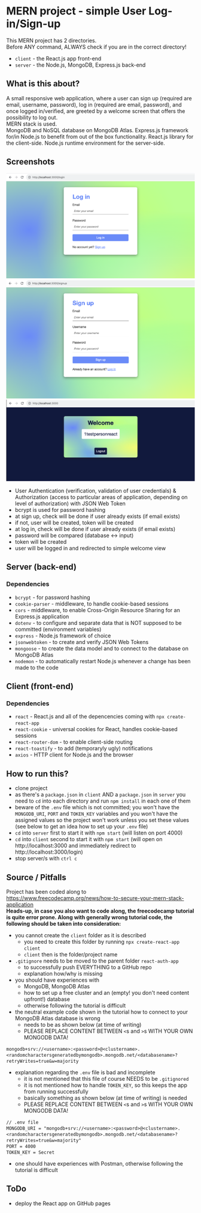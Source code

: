 # MERN project - simple User Log-in/Sign-up

This MERN project has 2 directories. <br>
Before ANY command, ALWAYS check if you are in the correct directory! <br>
- `client` - the React.js app front-end
- `server` - the Node.js, MongoDB, Express.js back-end

## What is this about?
A small responsive web application, where a user can sign up (required are email, username, password), log in (required are email, password), and once logged in/verified, are greeted by a welcome screen that offers the possibility to log out. <br>
MERN stack is used. <br>
MongoDB and NoSQL database on MongoDB Atlas. Express.js framework for/in Node.js to benefit from out of the box functionality. React.js library for the client-side. Node.js runtime environment for the server-side.

## Screenshots
![Screenshot of the Log in view](z-screenshots/01-login.png) <br>
![Screenshot of the Sign in view](z-screenshots/02-signup.png) <br>
![Screenshot of the Welcome view](z-screenshots/03-welcome.png) <br>

- User Authentication (verification, validation of user credentials) & Authorization (access to particular areas of application, depending on level of authorization) with JSON Web Token
- bcrypt is used for password hashing
- at sign up, check will be done if user already exists (if email exists)
- if not, user will be created, token will be created
- at log in, check will be done if user already exists (if email exists)
- password will be compared (database <-> input)
- token will be created
- user will be logged in and redirected to simple welcome view

## Server (back-end)
### Dependencies
- `bcrypt` - for password hashing
- `cookie-parser` - middleware, to handle cookie-based sessions
- `cors` - middleware, to enable Cross-Origin Resource Sharing for an Express.js application
- `dotenv` - to configure and separate data that is NOT supposed to be committed (environment variables)
- `express` - Node.js framework of choice
- `jsonwebtoken` - to create and verify JSON Web Tokens
- `mongoose` - to create the data model and to connect to the database on MongoDB Atlas
- `nodemon` - to automatically restart Node.js whenever a change has been made to the code

## Client (front-end)
### Dependencies
- `react` - React.js and all of the depencencies coming with `npx create-react-app`
- `react-cookie` - universal cookies for React, handles cookie-based sessions
- `react-router-dom` - to enable client-side routing
- `react-toastify` - to add (temporaryly ugly) notifications
- `axios` - HTTP client for Node.js and the browser

## How to run this?
- clone project
- as there's a `package.json` in `client` AND a `package.json` in `server` you need to `cd` into each directory and run `npm install` in each one of them
- beware of the `.env` file which is not committed; you won't have the `MONGODB_URI`, `PORT` and `TOKEN_KEY` variables and you won't have the assigned values so the project won't work unless you set these values (see below to get an idea how to set up your `.env` file)
- `cd` into `server` first to start it with `npm start` (will listen on port 4000)
- `cd` into `client` second to start it with `npm start` (will open on http://localhost:3000 and immediately redirect to http://localhost:3000/login)
- stop server/s with `ctrl c`

## Source / Pitfalls
Project has been coded along to https://www.freecodecamp.org/news/how-to-secure-your-mern-stack-application <br>
**Heads-up, in case you also want to code along, the freecodecamp tutorial is quite error prone. Along with generally wrong tutorial code, the following should be taken into consideration:**
- you cannot create the `client` folder as it is described
  - you need to create this folder by running `npx create-react-app client`
  - `client` then is the folder/project name
- `.gitignore` needs to be moved to the parent folder `react-auth-app`
  - to successfully push EVERYTHING to a GitHub repo
  - explanation how/why is missing
- you should have experiences with
  - MongoDB, MongoDB Atlas
  - how to set up a free cluster and an (empty! you don't need content upfront!) database
  - otherwise following the tutorial is difficult
- the neutral example code shown in the tutorial how to connect to your MongoDB Atlas database is wrong
  - needs to be as shown below (at time of writing)
  - PLEASE REPLACE CONTENT BETWEEN `<`s and `>`s WITH YOUR OWN MONGODB DATA!
```
mongodb+srv://<username>:<password>@<clustername>.<randomcharactersgeneratedbymongodb>.mongodb.net/<databasename>?retryWrites=true&w=majority
```
- explanation regarding the `.env` file is bad and incomplete
  - it is not mentioned that this file of course NEEDS to be `.gitignored`
  - it is not mentioned how to handle `TOKEN_KEY`, so this keeps the app from running successfully
  - basically something as shown below (at time of writing) is needed
  - PLEASE REPLACE CONTENT BETWEEN `<`s and `>`s WITH YOUR OWN MONGODB DATA!
```
// .env file
MONGODB_URI = "mongodb+srv://<username>:<password>@<clustername>.<randomcharactersgeneratedbymongodb>.mongodb.net/<databasename>?retryWrites=true&w=majority"
PORT = 4000
TOKEN_KEY = Secret
```
- one should have experiences with Postman, otherwise following the tutorial is difficult

## ToDo
- deploy the React app on GitHub pages